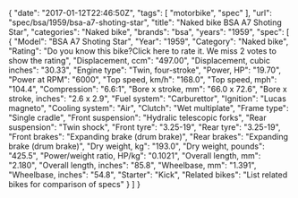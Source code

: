 {
    "date": "2017-01-12T22:46:50Z",
    "tags": [
        "motorbike",
        "spec"
    ],
    "url": "spec\/bsa\/1959\/bsa-a7-shoting-star",
    "title": "Naked bike BSA A7 Shoting Star",
    "categories": "Naked bike",
    "brands": "bsa",
    "years": "1959",
    "spec": [
        {
            "Model": "BSA A7 Shoting Star",
            "Year": "1959",
            "Category": "Naked bike",
            "Rating": "Do you know this bike?Click here to rate it. We miss 2 votes to show the rating",
            "Displacement, ccm": "497.00",
            "Displacement, cubic inches": "30.33",
            "Engine type": "Twin, four-stroke",
            "Power, HP": "19.70",
            "Power at RPM": "6000",
            "Top speed, km\/h": "168.0",
            "Top speed, mph": "104.4",
            "Compression": "6.6:1",
            "Bore x stroke, mm": "66.0 x 72.6",
            "Bore x stroke, inches": "2.6 x 2.9",
            "Fuel system": "Carburettor",
            "Ignition": "Lucas magneto",
            "Cooling system": "Air",
            "Clutch": "Wet multiplate",
            "Frame type": "Single cradle",
            "Front suspension": "Hydralic telescopic forks",
            "Rear suspension": "Twin shock",
            "Front tyre": "3.25-19",
            "Rear tyre": "3.25-19",
            "Front brakes": "Expanding brake (drum brake)",
            "Rear brakes": "Expanding brake (drum brake)",
            "Dry weight, kg": "193.0",
            "Dry weight, pounds": "425.5",
            "Power\/weight ratio, HP\/kg": "0.1021",
            "Overall length, mm": "2.180",
            "Overall length, inches": "85.8",
            "Wheelbase, mm": "1.391",
            "Wheelbase, inches": "54.8",
            "Starter": "Kick",
            "Related bikes": "List related bikes for comparison of specs"
        }
    ]
}